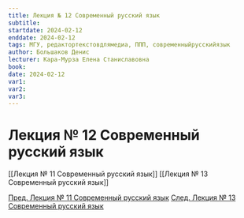 ```yaml
---
title: Лекция № 12 Современный русский язык
subtitle: 
startdate: 2024-02-12
enddate: 2024-02-12
tags: МГУ, редактортекстовдлямедиа, ППП, современныйрусскийязык
author: Большаков Денис
lecturer: Кара-Мурза Елена Станиславовна
book: 
date: 2024-02-12
var1: 
var2: 
var3:
---
```

# Лекция № 12 Современный русский язык



[[Лекция № 11 Современный русский язык]]     [[Лекция № 13 Современный русский язык]]

[Пред. Лекция № 11 Современный русский язык](https://github.com/denisbolshakoff/MSU/blob/main/Современный%20русский%20язык/Лекция%20№%2011%20Современный%20русский%20язык.md)  [След. Лекция № 13 Современный русский язык](https://github.com/denisbolshakoff/MSU/blob/main/Современный%20русский%20язык/Лекция%20№%2013%20Современный%20русский%20язык.md)
